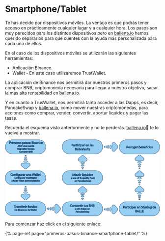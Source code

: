 # Smartphone/Tablet

Te has decido por dispositivos móviles. La ventaja es que podrás tener acceso en prácticamente cualquier lugar y a cualquier hora. Los pasos son muy parecidos para los distintos dispositivos pero en [ballena.io](https://ballena.io/) hemos querido separarlos para que cuentes con la ayuda más personalizada para cada uno de ellos.

En el caso de los dispositivos móviles se utilizarán las siguientes herramientas:

* Aplicación Binance.
* Wallet - En este caso utilizaremos TrustWallet.

La aplicación de Binance nos permitirá dar nuestros primeros pasos y comprar BNB, criptomoneda necesaria para llegar a nuestro objetivo, sacar la más alta rentabilidad en [ballena.io](https://ballena.io/).

Y en cuanto a TrusWallet, nos permitirá tanto acceder a las Dapps, es decir, PancakeSwap y [ballena.io](https://ballena.io/), como mover nuestras criptomonedas, para acciones como comprar, vender, convertir, aportar liquidez y pagar las tasas.

Recuerda el esquema visto anteriormente y no te perderás. [ballena.io](https://ballena.io/)🐋 te lo vuelve a mostrar.



![](../../../.gitbook/assets/esquema-tutoriales-trustwallet.png)



Para comenzar haz click en el siguiente enlace:

{% page-ref page="primeros-pasos-binance-smartphone-tablet/" %}





